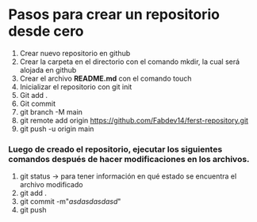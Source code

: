# Pasos para crear un repositorio desde cero

1. Crear nuevo repositorio en github
2. Crear la carpeta en el directorio con el comando mkdir, la cual será alojada en github
3. Crear el archivo **README.md** con el comando touch
4. Inicializar el repositorio con git init
5. Git add .
6. Git commit
7. git branch -M main
8. git remote add origin https://github.com/Fabdev14/ferst-repository.git
9. git push -u origin main

### Luego de creado el repositorio, ejecutar los siguientes comandos después de hacer modificaciones en los archivos.

1. git status -> para tener información en qué estado se encuentra el archivo modificado
2. git add .
3. git commit -m"_asdasdasdasd_"
4. git push
